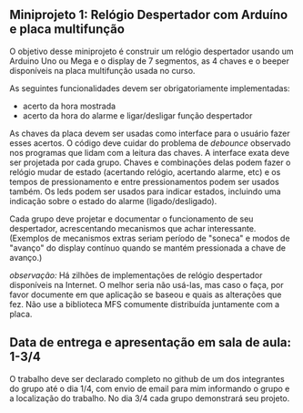 
## Miniprojeto 1: Relógio Despertador com Arduíno e placa multifunção

O objetivo desse miniprojeto é construir um relógio despertador usando um Arduino Uno ou Mega e o display de 7 segmentos, as 4 chaves e o beeper disponíveis na placa multifunção usada no curso.

As seguintes funcionalidades devem ser obrigatoriamente implementadas:

-   acerto da hora mostrada
-   acerto da hora do alarme e ligar/desligar função despertador

As chaves da placa devem ser usadas como interface para o usuário fazer esses acertos. O código deve cuidar do problema de  _debounce_  observado nos programas que lidam com a leitura das chaves. A interface exata deve ser projetada por cada grupo. Chaves e combinações delas podem fazer o relógio mudar de estado (acertando relógio, acertando alarme, etc) e os tempos de pressionamento e entre pressionamentos podem ser usados também. Os leds podem ser usados para indicar estados, incluindo uma indicação sobre o estado do alarme (ligado/desligado).

Cada grupo deve projetar e documentar o funcionamento de seu despertador, acrescentando mecanismos que achar interessante. (Exemplos de mecanismos extras seriam período de "soneca" e modos de "avanço" do display contínuo quando se mantém pressionada a chave de avanço.)

_observação:_ Há zilhões de implementações de relógio despertador disponíveis na Internet. O melhor seria não usá-las, mas caso o faça, por favor documente em que aplicação se baseou e quais as alterações que fez. Não use a biblioteca MFS comumente distribuída juntamente com a placa.

## Data de entrega e apresentação em sala de aula: 1-3/4

O trabalho deve ser declarado completo no github de um dos integrantes do grupo até o dia 1/4, com envio de email para mim informando o grupo e a localização do trabalho. No dia 3/4 cada grupo demonstrará seu projeto.

